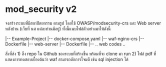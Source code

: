# mod_security v2
จงสร้างระบบที่มีสถาปัตยกรรม ตามรูป โดยใช้ OWASP/modsecurity-crs และ Web server หลังบ้าน  (เว็บที่ นศ แต่ละท่านมีอยู่)   ทั้งนี้แนบไฟล์ตัวอย่างมาให้ดังนี้

|-- Example-Project
    |-- docker-compose.yaml
    |-- waf-nginx-crs
        |-- Dockerfile
    |-- web-server
        |-- Dockerfile
            |-- .. web codes ..

สิ่งที่ส่ง   1) ลิ้ง repo ใน Github ของระบบที่สร้างขึ้น พร้อมที่จะ clone มา run 
        2) ไฟล์ pdf ที่แสดงการทดสอบเบื้องต้นว่า waf สามารถดักการโจมตี เช่น sql injection ได้